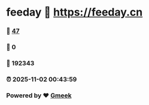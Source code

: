 # feeday :link: https://feeday.cn 
### :page_facing_up: [47](https://feeday.cn/tag.html) 
### :speech_balloon: 0 
### :hibiscus: 192343 
### :alarm_clock: 2025-11-02 00:43:59 
### Powered by :heart: [Gmeek](https://github.com/Meekdai/Gmeek)
